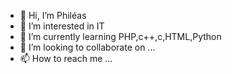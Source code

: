 - 👋 Hi, I’m Philéas
- 👀 I’m interested in IT
- 🌱 I’m currently learning PHP,c++,c,HTML,Python
- 💞️ I’m looking to collaborate on ...
- 📫 How to reach me ...

<!---
Cosmicraf/Cosmicraf is a ✨ special ✨ repository because its `README.md` (this file) appears on your GitHub profile.
You can click the Preview link to take a look at your changes.
--->
